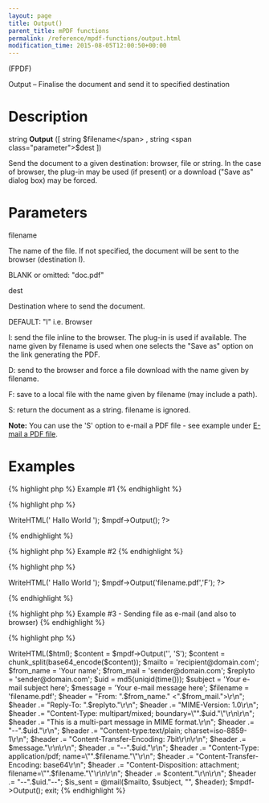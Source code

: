 ```yaml
---
layout: page
title: Output()
parent_title: mPDF functions
permalink: /reference/mpdf-functions/output.html
modification_time: 2015-08-05T12:00:50+00:00
---
```


(FPDF)

Output – Finalise the document and send it to specified destination

# Description

string <b>Output</b> ([ string <span class="parameter">$filename</span> , string <span class="parameter">$dest</span> ])

Send the document to a given destination: browser, file or string. In the case of browser, the plug-in may be used (if present) or a download ("Save as" dialog box) may be forced.

# Parameters

<span class="parameter">filename</span>

The name of the file. If not specified, the document will be sent to the browser (destination I).

<span class="smallblock">BLANK</span> or omitted: "doc.pdf"

<span class="parameter">dest</span>

Destination where to send the document.

<span class="smallblock">DEFAULT</span>: "I" i.e. Browser

I: send the file inline to the browser. The plug-in is used if available. The name given by <span class="parameter">filename</span> is used when one selects the "Save as" option on the link generating the PDF.

D: send to the browser and force a file download with the name given by <span class="parameter">filename</span>.

F: save to a local file with the name given by <span class="parameter">filename</span> (may include a path).

S: return the document as a string. <span class="parameter">filename</span> is ignored.

<div class="alert alert-info" role="alert"><strong>Note:</strong> You can use the 'S' option to e-mail a PDF file - see example under&nbsp;<a href="{{ "/real-life-examples/e-mail-a-pdf-file.html" | prepend: site.baseurl }}">E-mail a PDF file</a>.</div>

# Examples

{% highlight php %}
Example #1
{% endhighlight %}

{% highlight php %}
<?php

// Sends output inline to browser

$mpdf=new mPDF();

$mpdf->WriteHTML('
Hallo World
');

$mpdf->Output();

?>
{% endhighlight %}

{% highlight php %}
Example #2
{% endhighlight %}

{% highlight php %}
<?php

// Saves file on the server as 'filename.pdf'

$mpdf=new mPDF();

$mpdf->WriteHTML('
Hallo World
');

$mpdf->Output('filename.pdf','F');

?>
{% endhighlight %}

{% highlight php %}
Example #3 - Sending file as e-mail (and also to browser)
{% endhighlight %}

{% highlight php %}
<?php

$mpdf=new mPDF();

$mpdf->WriteHTML($html);

$content = $mpdf->Output('', 'S');

$content = chunk_split(base64_encode($content));

$mailto = 'recipient@domain.com';

$from_name = 'Your name';

$from_mail = 'sender@domain.com';

$replyto = 'sender@domain.com';

$uid = md5(uniqid(time())); 

$subject = 'Your e-mail subject here';

$message = 'Your e-mail message here';

$filename = 'filename.pdf';

$header = "From: ".$from_name." <".$from_mail.">\r\n";

$header .= "Reply-To: ".$replyto."\r\n";

$header .= "MIME-Version: 1.0\r\n";

$header .= "Content-Type: multipart/mixed; boundary=\"".$uid."\"\r\n\r\n";

$header .= "This is a multi-part message in MIME format.\r\n";

$header .= "--".$uid."\r\n";

$header .= "Content-type:text/plain; charset=iso-8859-1\r\n";

$header .= "Content-Transfer-Encoding: 7bit\r\n\r\n";

$header .= $message."\r\n\r\n";

$header .= "--".$uid."\r\n";

$header .= "Content-Type: application/pdf; name=\"".$filename."\"\r\n";

$header .= "Content-Transfer-Encoding: base64\r\n";

$header .= "Content-Disposition: attachment; filename=\"".$filename."\"\r\n\r\n";

$header .= $content."\r\n\r\n";

$header .= "--".$uid."--";

$is_sent = @mail($mailto, $subject, "", $header);

$mpdf->Output();

exit;
{% endhighlight %}

